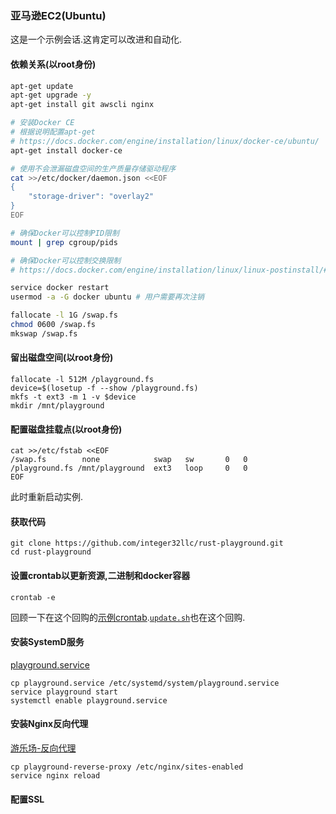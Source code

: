 
### 亚马逊EC2(Ubuntu)

这是一个示例会话.这肯定可以改进和自动化.

#### 依赖关系(以root身份)

``` bash
apt-get update
apt-get upgrade -y
apt-get install git awscli nginx

# 安装Docker CE
# 根据说明配置apt-get
# https://docs.docker.com/engine/installation/linux/docker-ce/ubuntu/
apt-get install docker-ce

# 使用不会泄漏磁盘空间的生产质量存储驱动程序
cat >>/etc/docker/daemon.json <<EOF
{
    "storage-driver": "overlay2"
}
EOF

# 确保Docker可以控制PID限制
mount | grep cgroup/pids

# 确保Docker可以控制交换限制
# https://docs.docker.com/engine/installation/linux/linux-postinstall/#your-kernel-does-not-support-cgroup-swap-limit-capabilities

service docker restart
usermod -a -G docker ubuntu # 用户需要再次注销

fallocate -l 1G /swap.fs
chmod 0600 /swap.fs
mkswap /swap.fs
```

#### 留出磁盘空间(以root身份)

```
fallocate -l 512M /playground.fs
device=$(losetup -f --show /playground.fs)
mkfs -t ext3 -m 1 -v $device
mkdir /mnt/playground
```

#### 配置磁盘挂载点(以root身份)

```
cat >>/etc/fstab <<EOF
/swap.fs        none            swap   sw       0   0
/playground.fs /mnt/playground  ext3   loop     0   0
EOF
```

此时重新启动实例.

#### 获取代码

```
git clone https://github.com/integer32llc/rust-playground.git
cd rust-playground
```

#### 设置crontab以更新资源,二进制和docker容器

```
crontab -e
```

回顾一下在这个回购的[示例crontab](crontab).[`update.sh`](update.sh)也在这个回购.

#### 安装SystemD服务

[playground.service](playground.service)

```
cp playground.service /etc/systemd/system/playground.service
service playground start
systemctl enable playground.service
```

#### 安装Nginx反向代理

[游乐场-反向代理](playground-reverse-proxy)

```
cp playground-reverse-proxy /etc/nginx/sites-enabled
service nginx reload
```

#### 配置SSL
